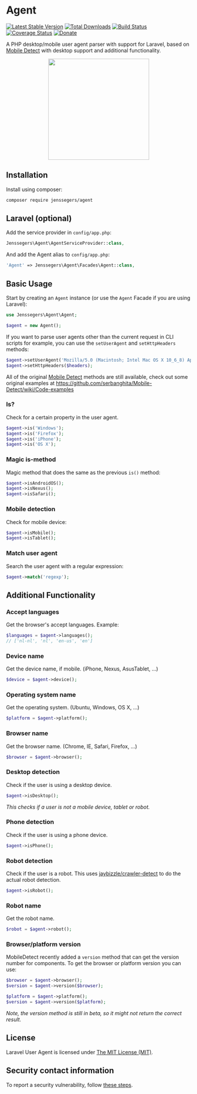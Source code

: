 Agent
=====

[![Latest Stable Version](http://img.shields.io/packagist/v/jenssegers/agent.svg)](https://packagist.org/packages/jenssegers/agent) [![Total Downloads](http://img.shields.io/packagist/dm/jenssegers/agent.svg)](https://packagist.org/packages/jenssegers/agent) [![Build Status](http://img.shields.io/travis/jenssegers/agent.svg)](https://travis-ci.org/jenssegers/agent) [![Coverage Status](http://img.shields.io/coveralls/jenssegers/agent.svg)](https://coveralls.io/r/jenssegers/agent) [![Donate](https://img.shields.io/badge/donate-paypal-blue.svg)](https://www.paypal.me/jenssegers)

A PHP desktop/mobile user agent parser with support for Laravel, based on [Mobile Detect](https://github.com/serbanghita/Mobile-Detect) with desktop support and additional functionality.

<p align="center">
<img src="http://jenssegers.be/uploads/images/agent.png?v4" height="275">
</p>

Installation
------------

Install using composer:

```bash
composer require jenssegers/agent
```

Laravel (optional)
------------------

Add the service provider in `config/app.php`:

```php
Jenssegers\Agent\AgentServiceProvider::class,
```

And add the Agent alias to `config/app.php`:

```php
'Agent' => Jenssegers\Agent\Facades\Agent::class,
```

Basic Usage
-----------

Start by creating an `Agent` instance (or use the `Agent` Facade if you are using Laravel):

```php
use Jenssegers\Agent\Agent;

$agent = new Agent();
```

If you want to parse user agents other than the current request in CLI scripts for example, you can use the `setUserAgent` and `setHttpHeaders` methods:

```php
$agent->setUserAgent('Mozilla/5.0 (Macintosh; Intel Mac OS X 10_6_8) AppleWebKit/537.13+ (KHTML, like Gecko) Version/5.1.7 Safari/534.57.2');
$agent->setHttpHeaders($headers);
```

All of the original [Mobile Detect](https://github.com/serbanghita/Mobile-Detect) methods are still available, check out some original examples at https://github.com/serbanghita/Mobile-Detect/wiki/Code-examples

### Is?

Check for a certain property in the user agent.

```php
$agent->is('Windows');
$agent->is('Firefox');
$agent->is('iPhone');
$agent->is('OS X');
```

### Magic is-method

Magic method that does the same as the previous `is()` method:

```php
$agent->isAndroidOS();
$agent->isNexus();
$agent->isSafari();
```

### Mobile detection

Check for mobile device:

```php
$agent->isMobile();
$agent->isTablet();
```

### Match user agent

Search the user agent with a regular expression:

```php
$agent->match('regexp');
```

Additional Functionality
------------------------

### Accept languages

Get the browser's accept languages. Example:

```php
$languages = $agent->languages();
// ['nl-nl', 'nl', 'en-us', 'en']
```

### Device name

Get the device name, if mobile. (iPhone, Nexus, AsusTablet, ...)

```php
$device = $agent->device();
```

### Operating system name

Get the operating system. (Ubuntu, Windows, OS X, ...)

```php
$platform = $agent->platform();
```

### Browser name

Get the browser name. (Chrome, IE, Safari, Firefox, ...)

```php
$browser = $agent->browser();
```

### Desktop detection

Check if the user is using a desktop device.

```php
$agent->isDesktop();
```

*This checks if a user is not a mobile device, tablet or robot.*

### Phone detection

Check if the user is using a phone device.

```php
$agent->isPhone();
```

### Robot detection

Check if the user is a robot. This uses [jaybizzle/crawler-detect](https://github.com/JayBizzle/Crawler-Detect) to do the actual robot detection.

```php
$agent->isRobot();
```

### Robot name

Get the robot name.

```php
$robot = $agent->robot();
```

### Browser/platform version

MobileDetect recently added a `version` method that can get the version number for components. To get the browser or platform version you can use:

```php
$browser = $agent->browser();
$version = $agent->version($browser);

$platform = $agent->platform();
$version = $agent->version($platform);
```

*Note, the version method is still in beta, so it might not return the correct result.*

## License

Laravel User Agent is licensed under [The MIT License (MIT)](LICENSE).

## Security contact information

To report a security vulnerability, follow [these steps](https://tidelift.com/security).
